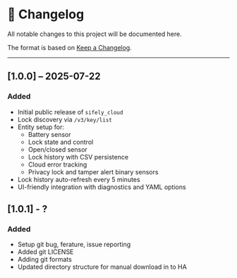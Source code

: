 # 📝 Changelog

All notable changes to this project will be documented here.

The format is based on [Keep a Changelog](https://keepachangelog.com/en/1.0.0/).

---

## [1.0.0] – 2025-07-22

### Added
- Initial public release of `sifely_cloud`
- Lock discovery via `/v3/key/list`
- Entity setup for:
  - Battery sensor
  - Lock state and control
  - Open/closed sensor
  - Lock history with CSV persistence
  - Cloud error tracking
  - Privacy lock and tamper alert binary sensors
- Lock history auto-refresh every 5 minutes
- UI-friendly integration with diagnostics and YAML options


## [1.0.1] - ?

### Added
- Setup git bug, ferature, issue reporting
- Added git LICENSE
- Adding git formats
- Updated directory structure for manual download in to HA
